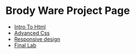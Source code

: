 # Brody Ware Project Page

<ul>
<li><a href="intro_to_html/images/index.html" target="_blank">Intro To Html </a></li>

<li><a href="intro_to_html/images/index 2.html" target="_blank">Advanced Css </a></li>

<li><a href="intro_to_html/responsive.css/index 2.html" target="_blank">Responsive design </a></li>

<li><a href="/final/index.html" target="_blank">Final Lab</a></li>
</ul>